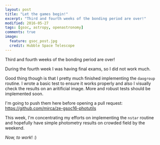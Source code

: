```yaml
---
layout: post
title: "Let the games begin!"
excerpt: "Third and fourth weeks of the bonding period are over!"
modified: 2016-05-27
tags: [gsoc, astropy, openastronomy]
comments: true
image:
  feature: gsoc_post.jpg
  credit: Hubble Space Telescope
---
```


Third and fourth weeks of the bonding period are over!

During the fourth week I was having final exams, so I did not work much.

Good thing though is that I pretty much finished implementing the `daogroup` routine. I wrote a basic test to ensure it works properly and also I visually check the results on an aritificial image. More and robust tests should be implemented soon.

I'm going to push them here before opening a pull request: https://github.com/mirca/ze-gsoc16-photutils

This week, I'm concentrating my efforts on implementing the `nstar` routine and hopefully have simple photometry results on crowded field by the weekend.

*Now, to work*! :)
